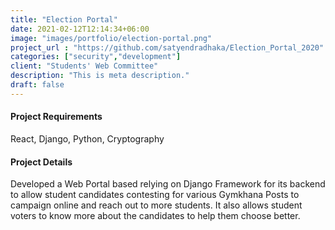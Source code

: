 ```yaml
---
title: "Election Portal"
date: 2021-02-12T12:14:34+06:00
image: "images/portfolio/election-portal.png"
project_url : "https://github.com/satyendradhaka/Election_Portal_2020"
categories: ["security","development"]
client: "Students' Web Committee"
description: "This is meta description."
draft: false
---
```


#### Project Requirements

React, Django, Python, Cryptography


#### Project Details

Developed a Web Portal based relying on Django Framework for its backend to allow student candidates contesting for various Gymkhana Posts to campaign online and reach out to more students. It also allows student voters to know more about the candidates to help them choose better.